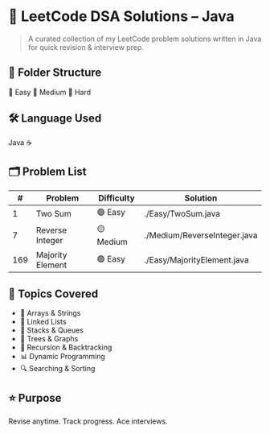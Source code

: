 # 🚀 LeetCode DSA Solutions – Java

> A curated collection of my LeetCode problem solutions written in Java for quick revision & interview prep.

## 📂 Folder Structure
📁 Easy
📁 Medium
📁 Hard

## 🛠 Language Used
Java ☕

## 🗂 Problem List
| #   | Problem | Difficulty | Solution |
|-----|---------|------------|----------|
| 1   | Two Sum           | 🟢 Easy   | ./Easy/TwoSum.java |
| 7   | Reverse Integer   | 🟡 Medium | ./Medium/ReverseInteger.java |
| 169 | Majority Element  | 🟢 Easy   | ./Easy/MajorityElement.java |

## 📌 Topics Covered
- 🧮 Arrays & Strings
- 🔗 Linked Lists
- 🥞 Stacks & Queues
- 🌳 Trees & Graphs
- 🔄 Recursion & Backtracking
- 📊 Dynamic Programming
- 🔍 Searching & Sorting

## ⭐ Purpose
Revise anytime. Track progress. Ace interviews.
